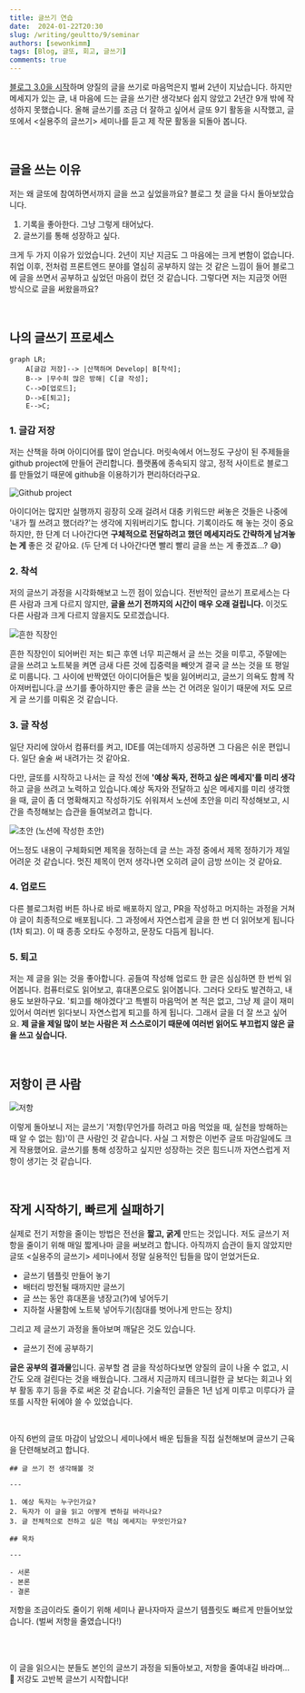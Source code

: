```yaml
---
title: 글쓰기 연습
date:  2024-01-22T20:30
slug: /writing/geultto/9/seminar
authors: [sewonkimm]
tags: [Blog, 글또, 회고, 글쓰기]
comments: true
---
```


[블로그 3.0을 시작](../2022-03-12-post/index.md)하며 양질의 글을 쓰기로 마음먹은지 벌써 2년이 지났습니다. 하지만 메세지가 있는 글, 내 마음에 드는 글을 쓰기란 생각보다 쉽지 않았고 2년간 9개 밖에 작성하지 못했습니다. 올해 글쓰기를 조금 더 잘하고 싶어서 글또 9기 활동을 시작했고, 글또에서 \<실용주의 글쓰기> 세미나를 듣고 제 작문 활동을 되돌아 봅니다.

<!--truncate-->

<br />

## 글을 쓰는 이유

저는 왜 글또에 참여하면서까지 글을 쓰고 싶었을까요? 블로그 첫 글을 다시 돌아보았습니다.

1. 기록을 좋아한다. 그냥 그렇게 태어났다.
2. 글쓰기를 통해 성장하고 싶다.

크게 두 가지 이유가 있었습니다. 2년이 지난 지금도 그 마음에는 크게 변함이 없습니다. 취업 이후, 전처럼 프론트엔드 분야를 열심히 공부하지 않는 것 같은 느낌이 들어 블로그에 글을 쓰면서 공부하고 싶었던 마음이 컸던 것 같습니다. 그렇다면 저는 지금껏 어떤 방식으로 글을 써왔을까요?

<br />

## 나의 글쓰기 프로세스

```mermaid
graph LR;
    A[글감 저장]--> |산책하며 Develop| B[착석];
    B--> |무수히 많은 방해| C[글 작성];
    C-->D[업로드];
    D-->E[퇴고];
    E-->C;
```


### 1. 글감 저장

저는 산책을 하며 아이디어를 많이 얻습니다. 머릿속에서 어느정도 구상이 된 주제들을 github project에 만들어 관리합니다. 플랫폼에 종속되지 않고, 정적 사이트로 블로그를 만들었기 때문에 github을 이용하기가 편리하더라구요.

![Github project](./writeList.png)

아이디어는 많지만 실행까지 굉장히 오래 걸려서 대충 키워드만 써놓은 것들은 나중에 '내가 뭘 쓰려고 했더라?'는 생각에 지워버리기도 합니다. 기록이라도 해 놓는 것이 중요하지만, 한 단계 더 나아간다면 **구체적으로 전달하려고 했던 메세지라도 간략하게 남겨놓는 게** 좋은 것 같아요. (두 단계 더 나아간다면 빨리 빨리 글을 쓰는 게 좋겠죠...? 😅)


### 2. 착석

저의 글쓰기 과정을 시각화해보고 느낀 점이 있습니다. 전반적인 글쓰기 프로세스는 다른 사람과 크게 다르지 않지만, **글을 쓰기 전까지의 시간이 매우 오래 걸립니다.** 이것도 다른 사람과 크게 다르지 않을지도 모르겠습니다.

![흔한 직장인](./tired.jpeg)

흔한 직장인이 되어버린 저는 퇴근 후엔 너무 피곤해서 글 쓰는 것을 미루고, 주말에는 글을 쓰려고 노트북을 켜면 금새 다른 것에 집중력을 빼앗겨 결국 글 쓰는 것을 또 평일로 미룹니다. 그 사이에 반짝였던 아이디어들은 빛을 잃어버리고, 글쓰기 의욕도 함께 작아져버립니다.글 쓰기를 좋아하지만 좋은 글을 쓰는 건 어려운 일이기 때문에 저도 모르게 글 쓰기를 미뤄온 것 같습니다.

### 3. 글 작성

일단 자리에 앉아서 컴퓨터를 켜고, IDE를 여는데까지 성공하면 그 다음은 쉬운 편입니다. 일단 술술 써 내려가는 것 같아요.

다만, 글또를 시작하고 나서는 글 작성 전에 **'예상 독자, 전하고 싶은 메세지'를 미리 생각**하고 글을 쓰려고 노력하고 있습니다.예상 독자와 전달하고 싶은 메세지를 미리 생각했을 때, 글이 좀 더 명확해지고 작성하기도 쉬워져서 노션에 초안을 미리 작성해보고, 시간을 측정해보는 습관을 들여보려고 합니다.

![초안](./draft.png)
(노션에 작성한 초안)

어느정도 내용이 구체화되면 제목을 정하는데 글 쓰는 과정 중에서 제목 정하기가 제일 어려운 것 같습니다. 멋진 제목이 먼저 생각나면 오히려 글이 금방 쓰이는 것 같아요.

### 4. 업로드

다른 블로그처럼 버튼 하나로 바로 배포하지 않고, PR을 작성하고 머지하는 과정을 거쳐야 글이 최종적으로 배포됩니다. 그 과정에서 자연스럽게 글을 한 번 더 읽어보게 됩니다(1차 퇴고). 이 때 종종 오타도 수정하고, 문장도 다듬게 됩니다.

### 5. 퇴고

저는 제 글을 읽는 것을 좋아합니다. 공들여 작성해 업로드 한 글은 심심하면 한 번씩 읽어봅니다. 컴퓨터로도 읽어보고, 휴대폰으로도 읽어봅니다. 그러다 오타도 발견하고, 내용도 보완하구요. '퇴고를 해야겠다'고 특별히 마음먹어 본 적은 없고, 그냥 제 글이 재미있어서 여러번 읽다보니 자연스럽게 퇴고를 하게 됩니다. 그래서 글을 더 잘 쓰고 싶어요. **제 글을 제일 많이 보는 사람은 저 스스로이기 때문에 여러번 읽어도 부끄럽지 않은 글을 쓰고 싶습니다.**

<br />

## 저항이 큰 사람

![저항](./resistance.jpeg)

이렇게 돌아보니 저는 글쓰기 '저항(무언가를 하려고 마음 먹었을 때, 실천을 방해하는 때 알 수 없는 힘)'이 큰 사람인 것 같습니다. 사실 그 저항은 이번주 글또 마감일에도 크게 작용했어요. 글쓰기를 통해 성장하고 싶지만 성장하는 것은 힘드니까 자연스럽게 저항이 생기는 것 같습니다.

<br />

## 작게 시작하기, 빠르게 실패하기

실제로 전기 저항을 줄이는 방법은 전선을 **짧고, 굵게** 만드는 것입니다. 저도 글쓰기 저항을 줄이기 위해 매일 짧게나마 글을 써보려고 합니다. 아직까지 습관이 들지 않았지만 글또 \<실용주의 글쓰기> 세미나에서 정말 실용적인 팁들을 많이 얻었거든요.

- 글쓰기 템플릿 만들어 놓기
- 배터리 방전될 때까지만 글쓰기
- 글 쓰는 동안 휴대폰을 냉장고(?)에 넣어두기
- 지하철 사물함에 노트북 넣어두기(침대를 벗어나게 만드는 장치)

그리고 제 글쓰기 과정을 돌아보며 깨달은 것도 있습니다.

- 글쓰기 전에 공부하기

**글은 공부의 결과물**입니다. 공부할 겸 글을 작성하다보면 양질의 글이 나올 수 없고, 시간도 오래 걸린다는 것을 배웠습니다. 그래서 지금까지 테크니컬한 글 보다는 회고나 외부 활동 후기 등을 주로 써온 것 같습니다. 기술적인 글들은 1년 넘게 미루고 미루다가 글또를 시작한 뒤에야 쓸 수 있었습니다.

<br />

아직 6번의 글또 마감이 남았으니 세미나에서 배운 팁들을 직접 실천해보며 글쓰기 근육을 단련해보려고 합니다.

```
## 글 쓰기 전 생각해볼 것

---

1. 예상 독자는 누구인가요?
2. 독자가 이 글을 읽고 어떻게 변하길 바라나요?
3. 글 전체적으로 전하고 싶은 핵심 메세지는 무엇인가요?

## 목차

---

- 서론
- 본론
- 결론
```

저항을 조금이라도 줄이기 위해 세미나 끝나자마자 글쓰기 템플릿도 빠르게 만들어보았습니다. (벌써 저항을 줄였습니다!)

<br />
<br />

이 글을 읽으시는 분들도 본인의 글쓰기 과정을 되돌아보고, 저항을 줄여내길 바라며... 💪 저강도 고반복 글쓰기 시작합니다!

